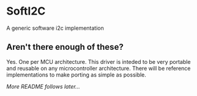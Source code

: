 # SoftI2C
A generic software i2c implementation

## Aren't there enough of these?
Yes. One per MCU architecture. This driver is inteded to be very portable and reusable on any microcontroller architecture. There will be reference implementations to make porting as simple as possible.

*More README follows later...*
